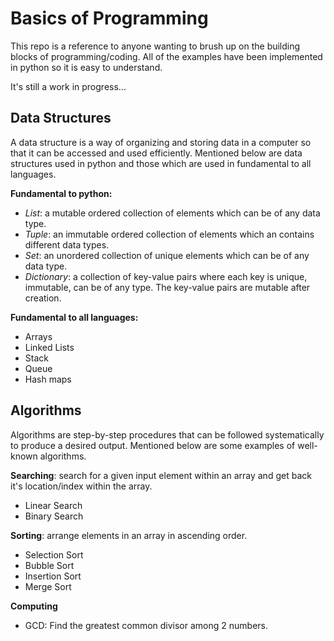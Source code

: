 # Basics of Programming

This repo is a reference to anyone wanting to brush up on the building blocks of programming/coding. All of the examples have been implemented in python so it is easy to understand.

It's still a work in progress...

## Data Structures
A data structure is a way of organizing and storing data in a computer so that it can be accessed and used efficiently. Mentioned below are data structures used in python and those which are used in fundamental to all languages.

**Fundamental to python:**
- _List_: a mutable ordered collection of elements which can be of any data type.
- _Tuple_: an immutable ordered collection of elements which an contains different data types.
- _Set_: an unordered collection of unique elements which can be of any data type.
- _Dictionary_: a collection of key-value pairs where each key is unique, immutable, can be of any type. The key-value pairs are mutable after creation.

**Fundamental to all languages:**
- Arrays
- Linked Lists
- Stack
- Queue
- Hash maps

## Algorithms
Algorithms are step-by-step procedures that can be followed systematically to produce a desired output. Mentioned below are some examples of well-known algorithms.

**Searching**: search for a given input element within an array and get back it's location/index within the array.
- Linear Search
- Binary Search

**Sorting**: arrange elements in an array in ascending order.
- Selection Sort
- Bubble Sort
- Insertion Sort
- Merge Sort

**Computing**
- GCD: Find the greatest common divisor among 2 numbers.
